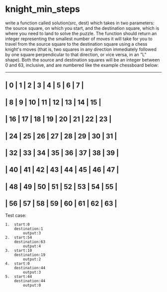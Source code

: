 # knight_min_steps

write a function called solution(src, dest) 
which takes in two parameters: the source square, on which you start, and the destination square, 
which is where you need to land to solve the puzzle.  The function should return an integer representing 
the smallest number of moves it will take for you to travel from the source square to the destination square 
using a chess knight's moves (that is, two squares in any direction immediately followed by one square perpendicular 
to that direction, or vice versa, in an "L" shape).  Both the source and destination squares will be an 
integer between 0 and 63, inclusive, and are numbered like the example chessboard below:

-------------------------------------------
| 0  | 1  | 2  | 3  | 4  | 5  | 6  | 7  |
------------------------------------------
| 8  | 9  | 10 | 11 | 12 | 13 | 14 | 15 |
------------------------------------------
| 16 | 17 | 18 | 19 | 20 | 21 | 22 | 23 |
------------------------------------------
| 24 | 25 | 26 | 27 | 28 | 29 | 30 | 31 |
------------------------------------------
| 32 | 33 | 34 | 35 | 36 | 37 | 38 | 39 |
------------------------------------------
| 40 | 41 | 42 | 43 | 44 | 45 | 46 | 47 |
-----------------------------------------
| 48 | 49 | 50 | 51 | 52 | 53 | 54 | 55 |
-----------------------------------------
| 56 | 57 | 58 | 59 | 60 | 61 | 62 | 63 |
-------------------------------------------


Test case:

    1.  start:0
        destination:1
            output:3
    2.  start:54
        destination:63
            output:4
    3.  start:10
        destination:19
            output:2
    4.  start:0
        destination:44
            output:3
    5.  start:44
        destination:44
            output:0
